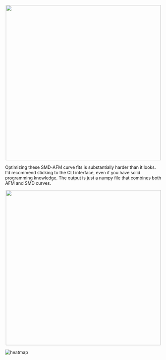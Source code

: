 <div align="center">
  <img src="https://github.com/user-attachments/assets/9f3e511f-5e83-4cc8-ab86-42cb6ad15838" width="500">
</div>

Optimizing these SMD-AFM curve fits is substantially harder than it looks. I'd recommend sticking to the CLI interface, even if you have solid programming knowledge. The output is just a numpy file that combines both AFM and SMD curves.

<div align="center">
  <img src="https://github.com/user-attachments/assets/9f3e51" width="500">
</div>

![heatmap](https://github.com/user-attachments/assets/1622bb35-0854-4dd2-a957-add0bbe4c886)

